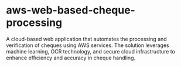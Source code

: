 # aws-web-based-cheque-processing
A cloud-based web application that automates the processing and verification of cheques using AWS services. The solution leverages machine learning, OCR technology, and secure cloud infrastructure to enhance efficiency and accuracy in cheque handling.
